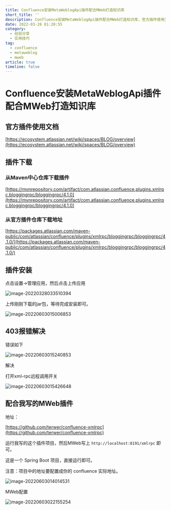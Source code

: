 ```yaml
---
title: Confluence安装MetaWeblogApi插件配合MWeb打造知识库
short_title: ''
description: Confluence安装MetaWeblogApi插件配合MWeb打造知识库，官方插件使用文档。
date: 2022-03-28 01:20:55
category:
  - 经验分享
  - 实用技巧
tag:
  - confluence
  - metaweblog
  - mweb
article: true
timeline: false
---
```

# Confluence安装MetaWeblogApi插件配合MWeb打造知识库

## 官方插件使用文档

[https://ecosystem.atlassian.net/wiki/spaces/BLOG/overview](https://ecosystem.atlassian.net/wiki/spaces/BLOG/overview)

## 插件下载

### 从Maven中心仓库下载插件

[https://mvnrepository.com/artifact/com.atlassian.confluence.plugins.xmlrpc.bloggingrpc/bloggingrpc/4.1.0](https://mvnrepository.com/artifact/com.atlassian.confluence.plugins.xmlrpc.bloggingrpc/bloggingrpc/4.1.0)

### 从官方插件仓库下载地址

[https://packages.atlassian.com/maven-public/com/atlassian/confluence/plugins/xmlrpc/bloggingrpc/bloggingrpc/4.1.0/](https://packages.atlassian.com/maven-public/com/atlassian/confluence/plugins/xmlrpc/bloggingrpc/bloggingrpc/4.1.0/)

## 插件安装

点击设置->管理应用，然后点击上传应用

![image-20220328033510394](https://img1.terwer.space/20220328033541.png)

上传刚刚下载的jar包，等待完成安装即可。

![image-20220603015006853](https://img1.terwer.space/20220603015007.png)

## 403报错解决

错误如下

![image-20220603015240853](https://img1.terwer.space/20220603015241.png)

解决

打开xml-rpc远程调用开关

![image-20220603015426648](https://img1.terwer.space/20220603015426.png)

## 配合我写的MWeb插件

地址：

[https://github.com/terwer/confluence-xmlrpc](https://github.com/terwer/confluence-xmlrpc)

运行我写的这个插件项目，然后MWeb写上 `http://localhost:8191/xmlrpc` 即可。

这是一个 Spring Boot 项目，直接运行即可。

注意：项目中的地址要配置成你的 confluence 实际地址。

![image-20220603014014531](https://img1.terwer.space/20220603014019.png)

MWeb配置

![image-20220603022155254](https://img1.terwer.space/20220603022155.png)